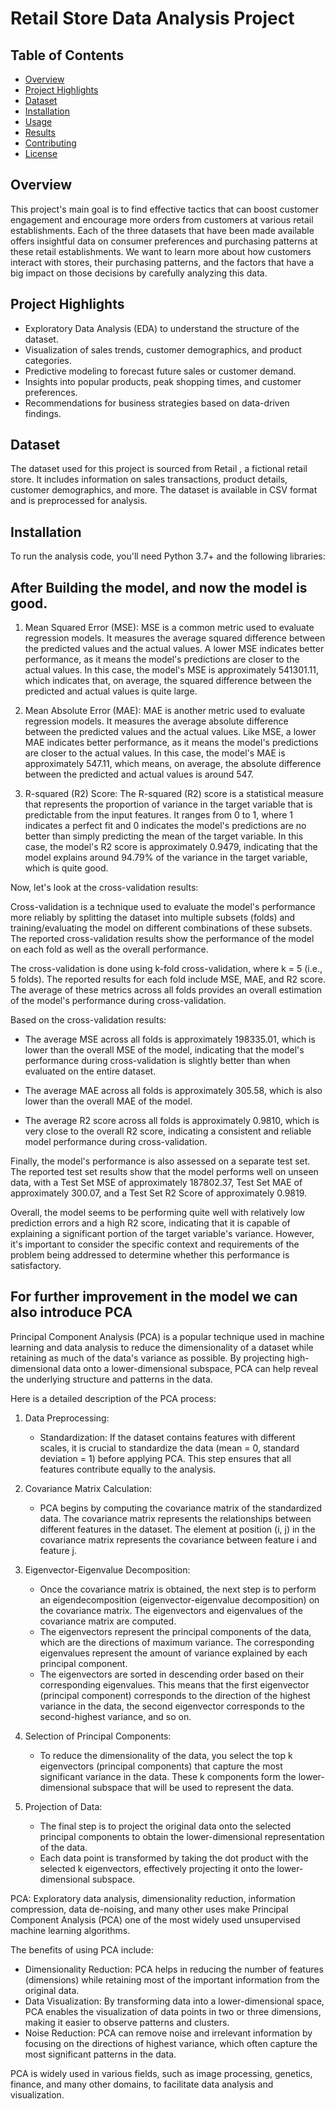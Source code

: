 # Retail Store Data Analysis Project

## Table of Contents

- [Overview](#overview)
- [Project Highlights](#project-highlights)
- [Dataset](#dataset)
- [Installation](#installation)
- [Usage](#usage)
- [Results](#results)
- [Contributing](#contributing)
- [License](#license)

## Overview

This project's main goal is to find effective tactics that can boost customer engagement and encourage more orders from customers at various retail establishments. Each of the three datasets that have been made available offers insightful data on consumer preferences and purchasing patterns at these retail establishments. We want to learn more about how customers interact with stores, their purchasing patterns, and the factors that have a big impact on those decisions by carefully analyzing this data.
## Project Highlights

- Exploratory Data Analysis (EDA) to understand the structure of the dataset.
- Visualization of sales trends, customer demographics, and product categories.
- Predictive modeling to forecast future sales or customer demand.
- Insights into popular products, peak shopping times, and customer preferences.
- Recommendations for business strategies based on data-driven findings.

## Dataset

The dataset used for this project is sourced from Retail , a fictional retail store. It includes information on sales transactions, product details, customer demographics, and more. The dataset is available in CSV format and is preprocessed for analysis.

## Installation

To run the analysis code, you'll need Python 3.7+ and the following libraries:


## After Building the model, and now the model is good.

1. Mean Squared Error (MSE):
MSE is a common metric used to evaluate regression models. It measures the average squared difference between the predicted values and the actual values. A lower MSE indicates better performance, as it means the model's predictions are closer to the actual values. In this case, the model's MSE is approximately 541301.11, which indicates that, on average, the squared difference between the predicted and actual values is quite large.

2. Mean Absolute Error (MAE):
MAE is another metric used to evaluate regression models. It measures the average absolute difference between the predicted values and the actual values. Like MSE, a lower MAE indicates better performance, as it means the model's predictions are closer to the actual values. In this case, the model's MAE is approximately 547.11, which means, on average, the absolute difference between the predicted and actual values is around 547.

3. R-squared (R2) Score:
The R-squared (R2) score is a statistical measure that represents the proportion of variance in the target variable that is predictable from the input features. It ranges from 0 to 1, where 1 indicates a perfect fit and 0 indicates the model's predictions are no better than simply predicting the mean of the target variable. In this case, the model's R2 score is approximately 0.9479, indicating that the model explains around 94.79% of the variance in the target variable, which is quite good.

Now, let's look at the cross-validation results:

Cross-validation is a technique used to evaluate the model's performance more reliably by splitting the dataset into multiple subsets (folds) and training/evaluating the model on different combinations of these subsets. The reported cross-validation results show the performance of the model on each fold as well as the overall performance.

The cross-validation is done using k-fold cross-validation, where k = 5 (i.e., 5 folds). The reported results for each fold include MSE, MAE, and R2 score. The average of these metrics across all folds provides an overall estimation of the model's performance during cross-validation.

Based on the cross-validation results:

- The average MSE across all folds is approximately 198335.01, which is lower than the overall MSE of the model, indicating that the model's performance during cross-validation is slightly better than when evaluated on the entire dataset.

- The average MAE across all folds is approximately 305.58, which is also lower than the overall MAE of the model.

- The average R2 score across all folds is approximately 0.9810, which is very close to the overall R2 score, indicating a consistent and reliable model performance during cross-validation.

Finally, the model's performance is also assessed on a separate test set. The reported test set results show that the model performs well on unseen data, with a Test Set MSE of approximately 187802.37, Test Set MAE of approximately 300.07, and a Test Set R2 Score of approximately 0.9819.

Overall, the model seems to be performing quite well with relatively low prediction errors and a high R2 score, indicating that it is capable of explaining a significant portion of the target variable's variance. However, it's important to consider the specific context and requirements of the problem being addressed to determine whether this performance is satisfactory.

## For further improvement in the model we can also introduce PCA
Principal Component Analysis (PCA) is a popular technique used in machine learning and data analysis to reduce the dimensionality of a dataset while retaining as much of the data's variance as possible. By projecting high-dimensional data onto a lower-dimensional subspace, PCA can help reveal the underlying structure and patterns in the data.

Here is a detailed description of the PCA process:

1. Data Preprocessing:
   - Standardization: If the dataset contains features with different scales, it is crucial to standardize the data (mean = 0, standard deviation = 1) before applying PCA. This step ensures that all features contribute equally to the analysis.

2. Covariance Matrix Calculation:
   - PCA begins by computing the covariance matrix of the standardized data. The covariance matrix represents the relationships between different features in the dataset. The element at position (i, j) in the covariance matrix represents the covariance between feature i and feature j.

3. Eigenvector-Eigenvalue Decomposition:
   - Once the covariance matrix is obtained, the next step is to perform an eigendecomposition (eigenvector-eigenvalue decomposition) on the covariance matrix. The eigenvectors and eigenvalues of the covariance matrix are computed.
   - The eigenvectors represent the principal components of the data, which are the directions of maximum variance. The corresponding eigenvalues represent the amount of variance explained by each principal component.
   - The eigenvectors are sorted in descending order based on their corresponding eigenvalues. This means that the first eigenvector (principal component) corresponds to the direction of the highest variance in the data, the second eigenvector corresponds to the second-highest variance, and so on.

4. Selection of Principal Components:
   - To reduce the dimensionality of the data, you select the top k eigenvectors (principal components) that capture the most significant variance in the data. These k components form the lower-dimensional subspace that will be used to represent the data.

5. Projection of Data:
   - The final step is to project the original data onto the selected principal components to obtain the lower-dimensional representation of the data.
   - Each data point is transformed by taking the dot product with the selected k eigenvectors, effectively projecting it onto the lower-dimensional subspace.

PCA:
Exploratory data analysis, dimensionality reduction, information compression, data de-noising, and many other uses make Principal Component Analysis (PCA) one of the most widely used unsupervised machine learning algorithms.

The benefits of using PCA include:
- Dimensionality Reduction: PCA helps in reducing the number of features (dimensions) while retaining most of the important information from the original data.
- Data Visualization: By transforming data into a lower-dimensional space, PCA enables the visualization of data points in two or three dimensions, making it easier to observe patterns and clusters.
- Noise Reduction: PCA can remove noise and irrelevant information by focusing on the directions of highest variance, which often capture the most significant patterns in the data.

PCA is widely used in various fields, such as image processing, genetics, finance, and many other domains, to facilitate data analysis and visualization.

